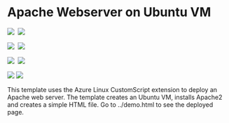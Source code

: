 # Apache Webserver on Ubuntu VM

<IMG SRC="https://azbotstorage.blob.core.windows.net/badges/apache2-on-ubuntu-vm/PublicLastTestDate.svg" />&nbsp;
<IMG SRC="https://azbotstorage.blob.core.windows.net/badges/apache2-on-ubuntu-vm/PublicDeployment.svg" />&nbsp;

<IMG SRC="https://azbotstorage.blob.core.windows.net/badges/apache2-on-ubuntu-vm/FairfaxLastTestDate.svg" />&nbsp;
<IMG SRC="https://azbotstorage.blob.core.windows.net/badges/apache2-on-ubuntu-vm/FairfaxDeployment.svg" />&nbsp;

<IMG SRC="https://azbotstorage.blob.core.windows.net/badges/apache2-on-ubuntu-vm/BestPracticeResult.svg" />&nbsp;
<IMG SRC="https://azbotstorage.blob.core.windows.net/badges/apache2-on-ubuntu-vm/CredScanResult.svg" />&nbsp;

<a href="https://portal.azure.com/#create/Microsoft.Template/uri/https%3A%2F%2Fraw.githubusercontent.com%2FAzure%2Fazure-quickstart-templates%2Fmaster%2Fapache2-on-ubuntu-vm%2Fazuredeploy.json" target="_blank"><img src="http://azuredeploy.net/deploybutton.png"/></a>
<a href="http://armviz.io/#/?load=https%3A%2F%2Fraw.githubusercontent.com%2FAzure%2Fazure-quickstart-templates%2Fmaster%2Fapache2-on-ubuntu-vm%2Fazuredeploy.json" target="_blank">
    <img src="http://armviz.io/visualizebutton.png"/>
</a>

This template uses the Azure Linux CustomScript extension to deploy an Apache web server. The template creates an Ubuntu VM, installs Apache2 and creates a simple HTML file. Go to ../demo.html to see the deployed page.
